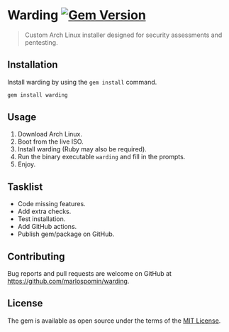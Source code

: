 # Warding [![Gem Version](https://badge.fury.io/rb/warding.svg)](https://badge.fury.io/rb/warding)

> Custom Arch Linux installer designed for security assessments and pentesting.

## Installation

Install warding by using the `gem install` command.

```bash
gem install warding
```

## Usage

1. Download Arch Linux.
2. Boot from the live ISO.
3. Install warding (Ruby may also be required).
4. Run the binary executable `warding` and fill in the prompts.
5. Enjoy.

## Tasklist

* Code missing features.
* Add extra checks.
* Test installation.
* Add GitHub actions.
* Publish gem/package on GitHub.

## Contributing

Bug reports and pull requests are welcome on GitHub at https://github.com/marlospomin/warding.

## License

The gem is available as open source under the terms of the [MIT License](https://opensource.org/licenses/MIT).
